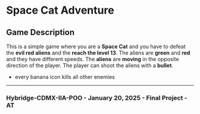 # Space Cat Adventure

## Game Description
This is a simple game where you are a **Space Cat** and you have to defeat the **evil red aliens** and the **reach the level 13**. The aliens are **green** and **red** and they have different speeds. The **aliens** are **moving** in the opposite direction of the player. The player can shoot the aliens with a **bullet**.

- every banana icon kills all other enemies
---

### **Hybridge-CDMX-IIA-POO - January 20, 2025 - Final Project - AT**

